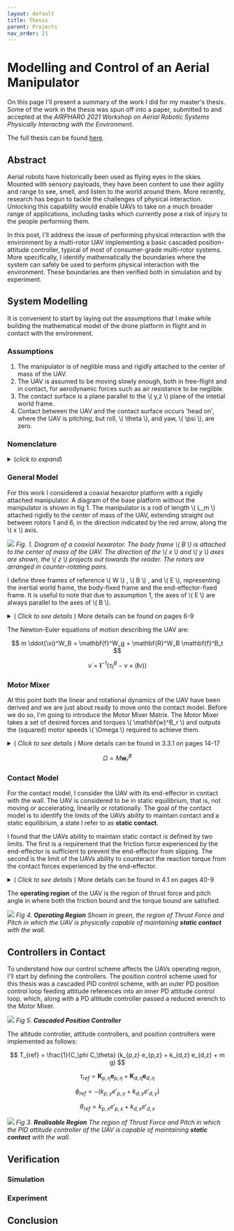```yaml
---
layout: default
title: Thesis
parent: Projects
nav_order: 21
---
```

# **Modelling and Control of an Aerial Manipulator**
On this page I'll present a summary of the work I did for my master's thesis. Some of the work in the thesis was spun off into a paper, submitted to and accepted at the *AIRPHARO 2021 Workshop on Aerial Robotic Systems Physically Interacting with the Environment*.

The full thesis can be found [here](/assets/MSC_Thesis.pdf). 

## Abstract
Aerial robots have historically been used as flying eyes in the skies. Mounted with sensory payloads, they have been content to use their agility and range to see, smell, and listen to the world around them. More recently, research has begun to tackle the challenges of physical interaction. Unlocking this capability would enable UAVs to take on a much broader range of applications, including tasks which currently pose a risk of injury to the people performing them.

In this post, I'll address the issue of performing physical interaction with the environment by a multi-rotor UAV implementing a basic cascaded position-attitude controller, typical of most of consumer-grade multi-rotor systems. More specifically, I identify mathematically the boundaries where the system can safely be used to perform physical interaction with the environment. These boundaries are then verified both in simulation and by experiment.

## System Modelling
It is convenient to start by laying out the assumptions that I make while building the mathematical model of the drone platform in flight and in contact with the environment. 

### Assumptions
1. The manipulator is of neglible mass and rigidly attached to the center of mass of the UAV.
2. The UAV is assumed to be moving slowly enough, both in free-flight and in contact, for aerodynamic forces such as air resistance to be neglible.
3. The contact surface is a plane parallel to the \\( y,z \\) plane of the intetial world frame.
4. Contact between the UAV and the contact surface occurs 'head on', where the UAV is pitching, but roll, \\( \theta \\), and yaw, \\( \psi \\), are zero.

### Nomenclature 
<details>
<summary> (<i>click to expand</i>) </summary>

<table>
<colgroup>
<col width="10%" />
<col width="90%" />
</colgroup>
<thead>
<tr class="header">
<th>Symbol</th>
<th>Description</th>
</tr>
</thead>
<tbody>
<tr>
<td markdown="span"> $$ W $$ </td>
<td markdown="span"> The inertial world frame, fixed at some point in space</td>
</tr>
<tr>
<td markdown="span"> $$ B $$ </td>
<td markdown="span"> The body frame, fixed to the center of mass of the UAV</td>
</tr>
<tr>
<td markdown="span"> $$ E $$ </td>
<td markdown="span"> The end-effector frame, fixed to the tip of the manipulator</td>
</tr>
<tr>
<td markdown="span"> $$ {\xi}^\circ_\star $$ </td>
<td markdown="span"> The position of the origin of frame \\( \star \\) w.r.t. frame \\( \circ \\).  
\\( \xi^\circ_\star = \begin{bmatrix} x^\circ_\star & y^\circ_\star  & z^\circ_\star  \end{bmatrix}^T \\) </td>
</tr>
<tr>
<td markdown="span"> $$ \dot{\xi}^\circ_\star $$ </td>
<td markdown="span"> The velocity of the origin of frame \\( \star \\) w.r.t. frame \\( \circ \\).  
\\( \dot{\xi}^\circ_\star = \begin{bmatrix} \dot{x}^\circ_\star & \dot{y}^\circ_\star  & \dot{z}^\circ_\star  \end{bmatrix}^T \\) </td>
</tr>
<tr>
<td markdown="span"> $$ \ddot{\xi}^\circ_\star $$ </td>
<td markdown="span"> The acceleration of the origin of frame \\( \star \\) w.r.t. frame \\( \circ \\).  
\\( \ddot{\xi}^\circ_\star = \begin{bmatrix} \ddot{x}^\circ_\star & \ddot{y}^\circ_\star  & \ddot{z}^\circ_\star  \end{bmatrix}^T \\) </td>
</tr>
<tr>
<td markdown="span"> $$ R^\circ_\star $$ </td>
<td markdown="span"> The [rotation matrix](https://en.wikipedia.org/wiki/Rotation_formalisms_in_three_dimensions#Rotation_matrix) representing the orientation of frame $$\star$$ with respect to frame $$\circ$$.  </td>
</tr>
<tr>
<td markdown="span"> $$ \eta $$ </td>
<td markdown="span"> The euler angle parameterization of the orientation of the body frame with respect to the inertial frame.  
\\( \eta = \begin{bmatrix} \phi & \theta & \psi\end{bmatrix}^T \\) </td>
</tr>
<tr>
<td markdown="span"> $$ \dot{\eta} $$ </td>
<td markdown="span">  Time derivative of the euler angles.  
\\( \dot{\eta} = \begin{bmatrix} \dot{\phi} & \dot{\theta} & \dot{\psi} \end{bmatrix}^T \\) 
</td>
</tr>
<tr>
<td markdown="span"> $$ \nu $$ </td>
<td markdown="span">  Instantaneous angular velocity of the UAV with respect to the body frame.  
\\( \nu = \begin{bmatrix} p & q & r \end{bmatrix}^T \\)</td>
</tr>
<tr>
<td markdown="span"> $$ \dot{\nu} $$ </td>
<td markdown="span"> Instantaneous angular acceleration of the UAV with respect to the body frame.  
\\( \dot{\nu} = \begin{bmatrix} \dot{p} & \dot{q} & \dot{r} \end{bmatrix}^T \\)</td>
</tr>
<tr>
<td markdown="span"> $$ m $$ </td>
<td markdown="span"> The mass of the UAV </td>
</tr>
<tr>
<td markdown="span"> $$ g $$ </td>
<td markdown="span"> The acceleration due to gravity</td>
</tr>
<tr>
<td markdown="span"> $$ \textbf{I} $$ </td>
<td markdown="span"> The moment of inertia of the UAV</td>
</tr>
<tr>
<td markdown="span"> $$ f^\circ $$ </td>
<td markdown="span"> Force described in frame $$ \circ $$</td>
</tr>
<tr>
<td markdown="span"> $$ \tau^\circ $$ </td>
<td markdown="span"> Torque described in frame $$ \circ $$</td>
</tr>
<tr>
<td markdown="span"> $$ S_\alpha, C_\alpha, T_\alpha $$ </td>
<td markdown="span"> Shorthand for $$ \sin(\alpha), \cos(\alpha), \tan(\alpha) $$</td>
</tr>
</tbody>
</table>
</details>

### General Model
For this work I considered a coaxial hexarotor platform with a rigidly attached manipulator. A diagram of the base platform without the manipulator is shown in fig 1. The manipulator is a rod of length \\( L_m \\) attached rigidly to the center of mass of the UAV, extending straight out between rotors 1 and 6, in the direction indicated by the red arrow, along the \\( x \\) axis.

![](/assets/Thesis_page_4.png)
*Fig. 1.  Diagram of a coaxial hexarotor. The body frame  \\( B \\)  is attached to the center of mass of the UAV. The direction of the \\( x \\) and \\( y \\) axes are shown, the \\( z \\) projects out towards the reader. The rotors are arranged in counter-rotating pairs.*

I define three frames of reference \\( W \\) , \\( B \\) , and \\( E \\), representing the inertial world frame, the body-fixed frame and the end-effector-fixed frame. It is useful to note that due to assumption 1, the axes of \\( E \\) are always parallel to the axes of \\( B \\).

<details>
<summary> (<i> Click to see details </i>) More details can be found on pages 6-9</summary>

The six rotors are arranged as shown in fig. 1. Each rotor is centered at a point  
$$ \mathbf{r}^B_i = L_r \begin{bmatrix} \cos(60i - 30) \\ -\sin(60i - 30) \\ 0 \end{bmatrix} $$

where \( L_r \) is the distance from the center of mass of the UAV to the center of each rotor. The 
\( i^{th} \) rotor generates a force \( \mathbf{f}^B_i \) and a torque \( \tau^B_i \) given by  
$$ \mathbf{f}^B_i = k \begin{bmatrix} 0 \\ 0 \\ \omega^2_i \end{bmatrix} \tag{1} $$

$$ \tau^B_i = S(\mathbf{r}^B_i) \mathbf{f}^B_i + b \begin{bmatrix} 0 \\ 0 \\ \omega^2_i \end{bmatrix} + I_M \begin{bmatrix} 0 \\ 0 \\ \dot{\omega_i} \end{bmatrix} \tag{2} $$
where \( \omega_i \) is the angular velocity of the \( i^{th} \) rotor, \( k \) is the lift constant, \( b \) is the drag constant, \( I_M \) is the momnet of inertia of the rotor, and \( S(\cdot) \) maps a vector to its [skew symmetric matrix](https://en.wikipedia.org/wiki/Skew-symmetric_matrix).

The derivative motor term \( I_M \dot{\omega_i} \) is omitted from the rest of the derivation due to it's small value.

The total thrust force \( \mathbf{f}^B_t \) generated by the rotors is found by simply summing the various forces generated by each rotor. Due to the layout of the rotors on a coaxial multirotor, the force generated by each rotor occurs along the \( z \) axis of the body frame. The total thrust force then only has one non-zero component ( in \( B \) ) denoted \( T \).
$$ \mathbf{f}^B_t = \sum^6_{i = 1} \mathbf{f}^B_i = \begin{bmatrix} 0 \\ 0 \\ T \end{bmatrix} \tag{3} $$

The total torque is calculated in the same way.  
$$ \tau^B_t = \sum^6_{i = 1} \tau^B_i = \begin{bmatrix} \tau_\phi \\ \tau_\theta \\ \tau_\psi \end{bmatrix} \tag{4} $$
 
The total wrench generated by the UAV is a vector with 6 elements, 3 elements of force and 3 elements of torque. Of these 6 elements, 4 of them are non-zero, the thrust force along the \( z \) axis and torques around each of the axes of \( B \). The reduced wrench vector \( \mathbf{w}^B_r \) contains only these active elements.
$$ \mathbf{w}^B_{total} = \begin{bmatrix} \mathbf{f}^B_t \\ \tau^B_t \end{bmatrix} = \begin{bmatrix}0 \\ 0 \\ T \\ \tau_\phi \\ \tau_\theta \\ \tau_\psi \end{bmatrix} = \begin{bmatrix} 0 \\ 0 \\ \mathbf{w}^B_r \end{bmatrix} \tag{5} $$

The linear dynamics of the UAV in the inertial world frame \( W \) are given by  
$$ m \ddot{\xi}^W_B = \mathbf{f}^W_g + \mathbf{R}^W_B \mathbf{f}^B_t \tag{6} $$
where  
$$ \mathbf{f}^W_g = \begin{bmatrix} 0 \\ 0 \\ -mg \end{bmatrix} \tag{7}$$  
is the force of gravity and \( \mathbf{R}^W_B \) is the rotation matrix, presenting the orientation of \( B \) with respect to \( W \).

The rotation matrix \( \mathbf{R}^W_B\) is parameterized by \( \eta = \begin{bmatrix} \phi & \theta & \psi \end{bmatrix}^T \), using the [yaw-pitch-roll convention](https://en.wikipedia.org/wiki/Euler_angles#Tait%E2%80%93Bryan_angles).  

$$ \mathbf{R}^W_B = R_z (\psi) R_y (\theta) R_x (\phi) = \begin{bmatrix}C_\psi C_\theta  & C_\psi S_\phi S_\theta - C_\phi S_\psi  & S_\phi S_\psi + C_\phi C_\psi S_\theta \\ C_\theta S_\psi  & C_\phi C_\psi + S_\phi S_\psi S_\theta  & C_\phi S_\psi S_\theta - C_\psi S_\phi \\ -S_\theta  & C_\theta S_\phi  & C_\phi C_\theta\end{bmatrix} \tag{8} $$

where \( R_z (\psi) \) represents a rotation of \( \psi \) around the \( z \) axis, followed by \( R_y (\theta) \) around the new \( y \) axis and then \( R_x (\phi) \) around the final \( x \) axis. The inverse operation, that is the rotation matrix from the inertial frame to the body frame, is given by

$$ R^B_W = \left(R^W_B\right)^{-1} = \left(R^W_B\right)^T $$

by the general properties of rotation matrices.

Putting equations 3, 6, 7, and 8 together reveal the linear dynamics of the UAV

$$ m \ddot{\xi}^W_B = \begin{bmatrix}  T (S_\phi S_\psi + C_\phi C_\psi S_\theta) \\ -T (C_\psi S_\phi - C_\phi S_\psi S_\theta) \\ T C_\phi C_\theta - m g\end{bmatrix} \tag{9}$$

It's worth noting that, for the UAV to remain airborne, it needs to maintain zero acceleration along the \( z \) axis of the inertial frame \( W \). From equation 9,   

$$ m \ddot{z}^W_B = T C_\theta C_\phi - mg = 0 $$  

Solving for \( T \) to find the thrust required to hover, reveals  

$$ T_{hover} = \frac{mg}{C_\theta C_\phi} \tag{10} $$

The rotational dynamics of the UAV in \( B \) are given by 

$$ \mathbf{I}\dot{\nu} + \nu \times (\mathbf{I}\nu) = \tau^B_t \tag{11} $$
Solving equation 11 for the angular aceleration \( \dot{\nu} \), 

$$ \dot{\nu} = \mathbf{I}^{-1}\left(\tau^B_t - \nu \times \left(\mathbf{I}\nu\right)\right) $$

The transformation from the angular velocity of the UAV with respect to \( W \) to the angular velocity of the UAV with respect to \( B \) can be expressed as a matrix \( \mathbf{W}_\eta \). 

$$ \nu = \mathbf{W}_\eta \dot{\eta} $$ 

$$ \dot{\eta} = \mathbf{W}^{-1}_\eta \nu $$

where 

$$ \mathbf{W}_\eta = \begin{bmatrix} 1 & 0 & -S_\theta \\ 0 & C_\theta & C_\theta S_\phi \\ 0 & -S_\phi & C_\theta C_\phi \end{bmatrix} $$

</details>

The Newton-Euler equations of motion describing the UAV are:

$$ m \ddot{\xi}^W_B = \mathbf{f}^W_g + \mathbf{R}^W_B \mathbf{f}^B_t $$

$$ \dot{\nu} = \mathbf{I}^{-1}\left(\tau^B_t - \nu \times \left(\mathbf{I}\nu\right)\right) $$


### Motor Mixer

At this point both the linear and rotational dynamics of the UAV have been derived and we are just about ready to move onto the contact model. Before we do so, I'm going to introduce the Motor Mixer Matrix. The Motor Mixer takes a set of desired forces and torques \\( \mathbf{w}^B_r \\) and outputs the (squared) motor speeds \\( \Omega \\) required to achieve them.

<details>
<summary> (<i> Click to see details </i>) More details can be found in 3.3.1 on pages 14-17</summary>

It is evident from equations 2 and 3 that the force and torque are functions of the squared rotor speeds. This fact carries through to equation 6. It is convenient for future derivations to take a look at the reduced wrench vector \( \mathbf{w}^B_r \) w.r.t. the squared motor speeds.

First we define the vector \( \Omega \) to be the vector of squared motor speeds.

$$ \Omega = \begin{bmatrix} \omega^2_1 \\ \omega^2_2 \\ \cdots \\ \omega^2_6 \end{bmatrix} $$

It is now possible to descibe the reduced wrench vector as a function of \( \Omega \).

$$ \mathbf{w}^B_r = \mathbf{J} \Omega $$

where \( \mathbf{J} \in \mathbb{R}^{4 \times 6} \) is the Jacobian of \( \mathbf{w}^B_r \) w.r.t. \( \Omega \). The pseudoinverse of the Jacobian

$$ M = J^+ $$ 

is called the motor mixer matrix and maps some reduced wrench to the (squared) rotor speeds required to achieve it.

</details>

$$ \Omega = M\mathbf{w}^B_r $$

### Contact Model

For the contact model, I consider the UAV with its end-effector in contact with the wall. The UAV is considered to be in static equilibrium, that is, not moving or accelerating, linearlly or rotationally. The goal of the contact model is to identify the limits of the UAVs ability to maintain contact and a static equilibrium, a state I refer to as **static contact**.

I found that the UAVs ability to maintain static contact is defined by two limits. The first is a requirement that the friction force experienced by the end-effector is sufficient to prevent the end-effector from slipping. The second is the limit of the UAVs ability to counteract the reaction torque from the contact forces experienced by the end-effector. 

<details>
<summary> (<i> Click to see details </i>) More details can be found in 4.1 on pages 40-9</summary>

As the UAV applies a force on the wall, a countervailing force is applied on the end-effector of the UAV. This force is made up of two parts, a normal force and a friction force. The normal force, on the other hand, works to prevent the end-effector from penetrating the contact surface. The friction force occurs parallel to the contact surface and works to prevent the end-effector from slipping along the wall. The magnitude of the force of friction is proportional to the normal force.

From assumption 3 it follows that the contact force experienced by the UAV at the end-effector is,

$$ \mathbf{f}^W_c = \begin{bmatrix} f_n \\ f_{f,y} \\ f_{f,z} \end{bmatrix} $$

During static contact the following must be true,

$$ \lvert f_f \rvert  \leq \mu \lvert f_n \rvert $$

When the UAV is in static contact with the wall, 

$$ m \ddot{\xi}^W_B = \mathbf{f}^W_g + \mathbf{R}^W_B \mathbf{f}^B_t + \mathbf{f}^W_c = 0$$
$$ \mathbf{f}^W_c =-\mathbf{f}^W_g - \mathbf{R}^W_B \mathbf{f}^B_t = \left\lbrack\begin{array}{c} -T(S_\phi S_\psi + C_\phi C_\psi S_\theta) \\ -T(C_\phi S_\psi S_\theta - C_\psi S_\phi) \\ -T C_\phi C_\theta+m g\end{array}\right\rbrack $$

where T is the thrust force generated by the UAV. 

Applying assumption 4 and the friction inequality reveal the limits imposed by friction of the UAVs ability to maintain static contact.

$$ \lvert T C_\theta - m g \rvert \leq \mu \lvert T S_\theta \rvert $$

<p>
	<img src="/assets/friction_bound_0_7.png">
</P>

*Fig 2.* ***Friction Bound*** *The yellow region represents the region of thrust force and pitch angle where the friction force is large enough to prevent the end-effector froms slipping along the wall. The yellow region is plotted with \\(\mu=0.7\\).*

Friction does not provide the only limit to the UAVs ability to maintain static contact. The UAV must also be able to counteract the reaction torque from the contact forces applied at the end effector. The reaction torque is given by,

$$ \tau^B_c = S\left( \xi^B_E \right) \mathbf{R}^B_W \mathbf{f}^W_c = L_m \left\lbrack\begin{array}\\ 0 \\ T - m g C_\theta \\ 0 \end{array} \right\rbrack $$ 

To assess the limits of the UAVs ability to counteract the reaction torque, we set the desired wrench and pass it through the motor mixer.

$$ \Omega_c = M \mathbf{w}^B_r = \mathbf{M} \begin{bmatrix} T \\ -\tau^B_c \end{bmatrix} = \frac{1}{6k}\left\lbrack\begin{array}{l}
T + \sqrt{3} s_{mr} (T -  m g C_\theta) \\
T \\
T - \sqrt{3} s_{mr} (T -  m g C_\theta) \\
T - \sqrt{3} s_{mr} (T -  m g C_\theta) \\
T \\
T + \sqrt{3} s_{mr} (T -  m g C_\theta) \\
\end{array}\right\rbrack $$

where \\(s_{mr} = L_m/L_r \\) is the ratio of manipulator length to rotor length.

The standard layout for coplanar multirotor craft uses brushless dc motors configured to run in only one direction. This fact requires the rotor speeds (and their squares) to be non-negative. Of particular note here, the 3rd and 4th rotor speeds.

$$ T - \sqrt{3} s_{mr} (T - m g C_\theta) \geq 0 $$

![](/assets/torque_bound.png)
*Fig 3.* ***Torque Bound*** *The blue region represents the region of thrust force and pitch angle in which the UAV is capable of counteracting the reaction torque on the UAV from contact. Outside of this region, the UAV is unable to maintain its orientation and will begin to pitch into the wall. The blue region is plotted with \\(s_{mr} = 2\\), the yellow and cyan dashed lines represent \\(s_{mr}=1.5\\) and \\(s_{mr}=3.4\\) respectively.*

</details>

The **operating region** of the UAV is the region of thrust force and pitch angle in where both the friction bound and the torque bound are satisfied.

![](/assets/theta_lim_contour_0_7.png)
*Fig 4.* ***Operating Region*** *Shown in green, the region of Thrust Force and Pitch in which the UAV is physically capable of maintaining* ***static contact*** *with the wall.*


## Controllers in Contact
To understand how our control scheme affects the UAVs operating region, I'll start by defining the controllers. The position control scheme used for this thesis was a cascaded PID control scheme, with an outer PD position control loop feeding attitude references into an inner PD attitude control loop, which, along with a PD altitude controller passed a reduced wrench to the Motor Mixer.

![](/assets/ctrl_schematic.png)
*Fig 5.* ***Cascaded Position Controller***

The altitude controller, attitude controllers, and position controllers were implemented as follows:

$$ T_{ref} = \frac{1}{C_\phi C_\theta} (k_{p,z} e_{p,z} + k_{d,z} e_{d,z} + m g) $$
 
$$ \tau_{ref} = \mathbf{K}_{p,\eta} \mathbf{e}_{p,\eta} + \mathbf{K}_{d,\eta} \mathbf{e}_{d,\eta} $$
 
$$ \phi_{ref} = - (k_{p,y} e'_{p,y} + k_{d,y} e'_{d,y} )$$
 
$$ \theta_{ref} = k_{p,x} e'_{p,x} + k_{d,x} e'_{d,x} $$
  

![](/assets/real_reg_0_7.png)
*Fig 3.* ***Realisable Region*** *The region of Thrust Force and Pitch in which the PID attitude controller of the UAV is capable of maintaining* ***static contact*** *with the wall.*

## Verification

### Simulation

### Experiment

## Conclusion


